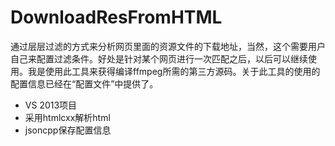 ﻿# DownloadResFromHTML

通过层层过滤的方式来分析网页里面的资源文件的下载地址，当然，这个需要用户自己来配置过滤条件。好处是针对某个网页进行一次匹配之后，以后可以继续使用。我是使用此工具来获得编译ffmpeg所需的第三方源码。关于此工具的使用的配置信息已经在“配置文件”中提供了。

 - VS 2013项目
 - 采用htmlcxx解析html
 - jsoncpp保存配置信息